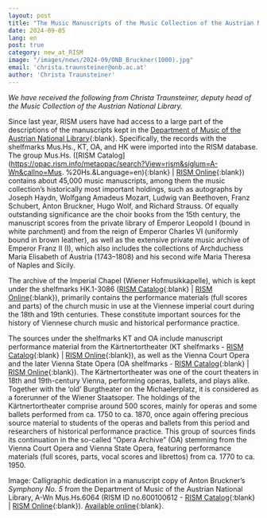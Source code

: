 ```yaml
---
layout: post
title: "The Music Manuscripts of the Music Collection of the Austrian National Library in RISM"
date: 2024-09-05
lang: en
post: true
category: new_at_RISM
image: "/images/news/2024-09/ONB_Bruckner(1000).jpg"
email: 'christa.traunsteiner@onb.ac.at'
author: 'Christa Traunsteiner'
---
```


_We have received the following from Christa Traunsteiner, deputy head of the Music Collection of the Austrian National Library._

Since last year, RISM users have had access to a large part of the descriptions of the manuscripts kept in the [Department of Music of the Austrian National Library](https://www.onb.ac.at/en/departments/department-of-music){:blank}. Specifically, the records with the shelfmarks Mus.Hs., KT, OA, and HK were imported into the RISM database. The group Mus.Hs. ([RISM Catalog](https://opac.rism.info/metaopac/search?View=rism&siglum=A-Wn&callno=Mus. %20Hs.&Language=en){:blank} | [RISM Online](https://rism.online/search?q=Mus.Hs.&mode=sources&fq=sigla%3AA-Wn&fq=source-type%3Amanuscript&fb=sigla%3Aintersection&page=1&rows=20){:blank}) contains about 45,000 music manuscripts, among them the music collection’s historically most important holdings, such as autographs by Joseph Haydn, Wolfgang Amadeus Mozart, Ludwig van Beethoven, Franz Schubert, Anton Bruckner, Hugo Wolf, and Richard Strauss. Of equally outstanding significance are the choir books from the 15th century, the manuscript scores from the private library of Emperor Leopold I (bound in white parchment) and from the reign of Emperor Charles VI (uniformly bound in brown leather), as well as the extensive private music archive of Emperor Franz II (I), which also includes the collections of Archduchess Maria Elisabeth of Austria (1743–1808) and his second wife Maria Theresa of Naples and Sicily.

The archive of the Imperial Chapel (Wiener Hofmusikkapelle), which is kept under the shelfmarks HK.1-3086 ([RISM Catalog]( https://opac.rism.info/metaopac/search?View=rism&siglum=A-Wn&callno=HK&Language=en){:blank} | [RISM Online](https://rism.online/search?q=HK&mode=sources&fq=sigla%3AA-Wn&fq=source-type%3Amanuscript&fb=sigla%3Aintersection&page=1&rows=20){:blank}), primarily contains the performance materials (full scores and parts) of the church music in use at the Viennese imperial court during the 18th and 19th centuries. These constitute important sources for the history of Viennese church music and historical performance practice.

The sources under the shelfmarks KT and OA include manuscript performance material from the Kärtnertortheater (KT shelfmarks - [RISM Catalog](https://opac.rism.info/metaopac/search?View=rism&siglum=A-Wn&callno=KT&Language=en){:blank} | [RISM Online](https://rism.online/search?q=KT&mode=sources&fq=sigla%3AA-Wn&fq=source-type%3Amanuscript&fb=sigla%3Aintersection&page=1&rows=20){:blank}), as well as the Vienna Court Opera and the later Vienna State Opera (OA shelfmarks - [RISM Catalog](https://opac.rism.info/metaopac/search?View=rism&siglum=A-Wn&callno=OA&Language=en){:blank} | [RISM Online](https://rism.online/search?q=OA&mode=sources&fq=sigla%3AA-Wn&fq=source-type%3Amanuscript&fb=sigla%3Aintersection&page=1&rows=20){:blank}). The Kärtnertortheater was one of the court theaters in 18th and 19th-century Vienna, performing operas, ballets, and plays alike. Together with the ‘old’ Burgtheater on the Michaelerplatz, it is considered as a forerunner of the Wiener Staatsoper. The holdings of the Kärtnertortheater comprise around 500 scores, mainly for operas and some ballets performed from ca. 1750 to ca. 1870, once again offering precious source material to students of the operas and ballets from this period and researchers of historical performance practice. This group of sources finds its continuation in the so-called “Opera Archive” (OA) stemming from the Vienna Court Opera and Vienna State Opera, featuring performance materials (full scores, parts, vocal scores and librettos) from ca. 1770 to ca. 1950.

Image: Calligraphic dedication in a manuscript copy of Anton Bruckner’s _Symphony No. 5_ from the Department of Music of the Austrian National Library, A-Wn Mus.Hs.6064 (RISM ID no.600100612 - [RISM Catalog]( https://opac.rism.info/search?id=600100612&View=rism){:blank} | [RISM Online](https://rism.online/sources/600100612){:blank}). [Available online](https://digital.onb.ac.at/RepViewer/viewer.faces?doc=DTL_3727787&order=1&view=SINGLE){:blank}.
